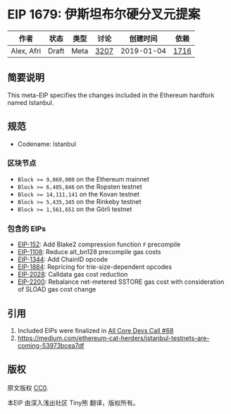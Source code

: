 # EIP 1679: 伊斯坦布尔硬分叉元提案


| 作者 | 状态 | 类型 | 讨论 | 创建时间 | 依赖 |
| --- | --- | --- | --- | --- | --- |
|Alex, Afri | Draft | Meta | [3207](https://ethereum-magicians.org/t/hardfork-meta-istanbul-discussion/3207) | 2019-01-04 | [1716](eip-1716.md) |


## 简要说明

This meta-EIP specifies the changes included in the Ethereum hardfork named Istanbul.

## 规范

- Codename: Istanbul

### 区块节点

  - `Block >= 9,069,000` on the Ethereum mainnet
  - `Block >= 6,485,846` on the Ropsten testnet
  - `Block >= 14,111,141` on the Kovan testnet
  - `Block >= 5,435,345` on the Rinkeby testnet
  - `Block >= 1,561,651` on the Görli testnet

### 包含的 EIPs
  - [EIP-152](eip-152.md): Add Blake2 compression function `F` precompile
  - [EIP-1108](eip-1108.md): Reduce alt_bn128 precompile gas costs
  - [EIP-1344](eip-1344.md): Add ChainID opcode
  - [EIP-1884](eip-1884.md): Repricing for trie-size-dependent opcodes
  - [EIP-2028](eip-2028.md): Calldata gas cost reduction
  - [EIP-2200](eip-2200.md): Rebalance net-metered SSTORE gas cost with consideration of SLOAD gas cost change

## 引用

1. Included EIPs were finalized in [All Core Devs Call #68](https://github.com/ethereum/pm/blob/master/All%20Core%20Devs%20Meetings/Meeting%2068.md)
2. https://medium.com/ethereum-cat-herders/istanbul-testnets-are-coming-53973bcea7df

## 版权

原文版权 [CC0](https://creativecommons.org/publicdomain/zero/1.0/).

本EIP 由深入浅出社区 Tiny熊 翻译，版权所有。


